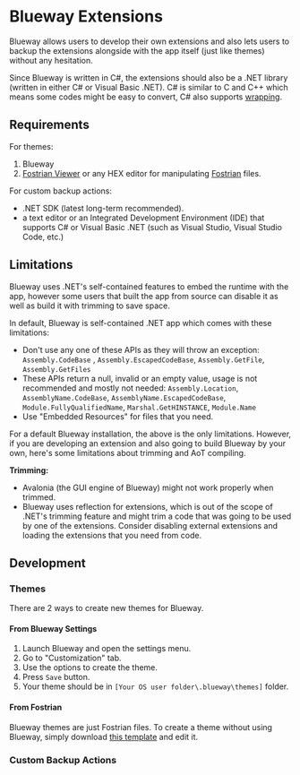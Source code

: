 # Blueway Extensions

Blueway allows users to develop their own extensions and also lets users to backup the extensions alongside with the app itself (just like themes) without any hesitation.

Since Blueway is written in C#, the extensions should also be a .NET library (written in either C# or Visual Basic .NET). C# is similar to C and C++ which means some codes might be easy to convert, C# also supports [wrapping](https://learn.microsoft.com/en-us/cpp/dotnet/how-to-wrap-native-class-for-use-by-csharp?view=msvc-170).

## Requirements

For themes:
 1. Blueway
 2. [Fostrian Viewer]() or any HEX editor for manipulating [Fostrian]() files.

For custom backup actions:
 - .NET SDK (latest long-term recommended).
 - a text editor or an Integrated Development Environment (IDE) that supports C# or Visual Basic .NET (such as Visual Studio, Visual Studio Code, etc.)

## Limitations

Blueway uses .NET's self-contained features to embed the runtime with the app, however some users that built the app from source can disable it as well as build it with trimming to save space.

In default, Blueway is self-contained .NET app which comes with these limitations:
 - Don't use any one of these APIs as they will throw an exception: `Assembly.CodeBase` , `Assembly.EscapedCodeBase`, `Assembly.GetFile`, `Assembly.GetFiles`
 - These APIs return a null, invalid or an empty value, usage is not recommended and mostly not needed: `Assembly.Location`, `AssemblyName.CodeBase`, `AssemblyName.EscapedCodeBase`, `Module.FullyQualifiedName`, `Marshal.GetHINSTANCE`, `Module.Name`
 - Use "Embedded Resources" for files that you need.

For a default Blueway installation, the above is the only limitations. However, if you are developing an extension and also going to build Blueway by your own, here's some limitations about trimming and AoT compiling.

**Trimming:**
 - Avalonia (the GUI engine of Blueway) might not work properly when trimmed.
 - Blueway uses reflection for extensions, which is out of the scope of .NET's trimming feature and might trim a code that was going to be used by one of the extensions. Consider disabling external extensions and loading the extensions that you need from code.


## Development

### Themes

There are 2 ways to create new themes for Blueway.

#### From Blueway Settings

1. Launch Blueway and open the settings menu.
2. Go to "Customization" tab.
3. Use the options to create the theme.
4. Press `Save` button.
5. Your theme should be in `[Your OS user folder\.blueway\themes]` folder.

#### From Fostrian

Blueway themes are just Fostrian files. To create a theme without using Blueway, simply download [this template]() and edit it.

### Custom Backup Actions